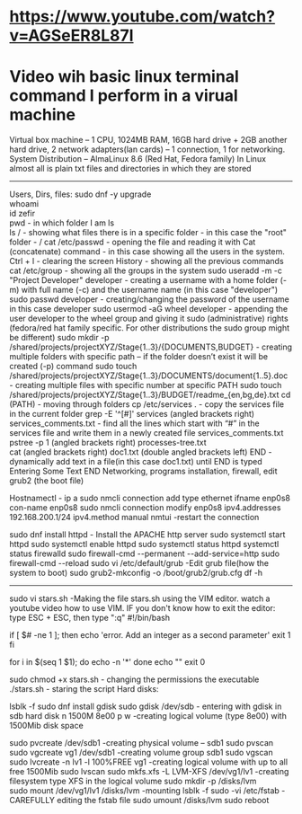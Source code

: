 # https://www.youtube.com/watch?v=AGSeER8L87I
# Video wih basic linux terminal command I perform in a virual machine


Virtual box machine – 1 CPU, 1024MB RAM, 16GB hard drive + 2GB another hard drive, 2 network adapters(lan cards) – 1 connection, 1 for networking. System Distribution – AlmaLinux 8.6 (Red Hat, Fedora family)
In Linux almost all is plain txt files and directories in which they are stored
__________________________________________________
Users, Dirs, files:
sudo dnf -y upgrade    
whoami   
id zefir    
pwd   - in which folder I am
ls   
ls /   - showing what files there is in a specific folder - in this case the "root" folder - /
cat /etc/passwd   - opening the file and reading it with Cat (concatenate) command - in this case showing all the users in the system.
Ctrl + l   - clearing the screen
History   - showing all the previous commands
cat /etc/group   - showing all the groups in the system
sudo useradd -m -c "Project Developer" developer   - creating a username with a home folder (-m) with full name (-c) and the username name (in this case "developer")
sudo passwd developer      - creating/changing the password of the username in this case developer
sudo usermod -aG wheel developer    - appending the user developer to the wheel group and giving it sudo (administrative) rights (fedora/red hat family specific. For other distributions the sudo group might be different)
sudo mkdir -p /shared/projects/projectXYZ/Stage{1..3}/{DOCUMENTS,BUDGET}   -  creating multiple folders with specific path – if the folder doesn’t exist it will be created (-p) command
sudo touch /shared/projects/projectXYZ/Stage{1..3}/DOCUMENTS/document{1..5}.doc    - creating multiple files with specific number at specific PATH
sudo touch /shared/projects/projectXYZ/Stage{1..3}/BUDGET/readme_{en,bg,de}.txt
cd (PATH)   - moving through folders
cp /etc/services .    - copy the services file in the current folder
grep -E '^[#]' services (angled brackets right) services_comments.txt   - find all the lines which start with “#” in the services file and write them in a newly created file services_comments.txt
pstree -p 1 (angled brackets right) processes-tree.txt  
cat (angled brackets right) doc1.txt (double angled brackets left) END   - dynamically add text in a file(in this case doc1.txt) until END is typed
Entering
Some
Text
END
Networking, programs installation, firewall, edit grub2 (the boot file)

Hostnamectl   -
ip a
sudo nmcli connection add type ethernet ifname enp0s8 con-name enp0s8
sudo nmcli connection modify enp0s8 ipv4.addresses 192.168.200.1/24 ipv4.method manual
nmtui   -restart the connection 

sudo dnf install httpd  - Install the APACHE http server
sudo systemctl start httpd
sudo systemctl enable httpd
sudo systemctl status httpd
systemctl status firewalld
sudo firewall-cmd --permanent --add-service=http
sudo firewall-cmd --reload
sudo vi /etc/default/grub  -Edit grub file(how the system to boot)
sudo grub2-mkconfig -o /boot/grub2/grub.cfg
df -h
_____________________________________
sudo vi stars.sh  -Making the file stars.sh using the VIM editor. watch a youtube video how to use VIM.  IF you don't know how to exit the editor: type ESC + ESC, then type ":q"
#!/bin/bash

if [ $# -ne 1 ]; then
   echo 'error. Add an integer as a second parameter'
   exit 1
fi

for i in $(seq 1 $1); do
        echo -n '*'
done
echo ""
exit 0

sudo chmod +x stars.sh   - changing the permissions the executable
./stars.sh   - staring the script
Hard disks:

lsblk -f
sudo dnf install gdisk
sudo gdisk /dev/sdb  - entering with gdisk in sdb hard disk
n
1500M
8e00
p
w  -creating logical volume (type 8e00) with 1500Mib disk space

sudo pvcreate /dev/sdb1  -creating physical volume – sdb1
sudo pvscan
sudo vgcreate vg1 /dev/sdb1  -creating volume group sdb1
sudo vgscan
sudo lvcreate -n lv1 -l 100%FREE vg1  -creating logical volume with up to all free 1500Mib
sudo lvscan
sudo mkfs.xfs -L LVM-XFS /dev/vg1/lv1   -creating filesystem type XFS in the logical volume
sudo mkdir -p /disks/lvm  
sudo mount /dev/vg1/lv1 /disks/lvm   -mounting 
lsblk -f
sudo -vi /etc/fstab    - CAREFULLY editing the fstab file
sudo umount /disks/lvm
sudo reboot
